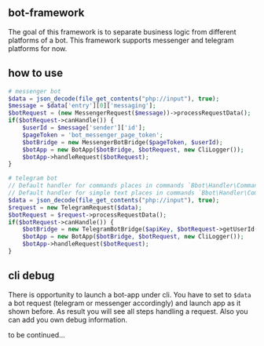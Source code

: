 ## bot-framework
The goal of this framework is to separate business logic from different platforms of a bot. 
This framework supports messenger and telegram platforms for now.
## how to use
```php
# messenger bot
$data = json_decode(file_get_contents("php://input"), true);
$message = $data['entry'][0]['messaging'];
$botRequest = (new MessengerRequest($message))->processRequestData();
if($botRequest->canHandle()) {
	$userId = $message['sender']['id'];
	$pageToken = 'bot_messenger_page_token';
	$botBridge = new MessengerBotBridge($pageToken, $userId);
	$botApp = new BotApp($botBridge, $botRequest, new CliLogger());
	$botApp->handleRequest($botRequest);
}
```

```php
# telegram bot
// Default handler for commands places in commands `Bbot\Handler\CommandsHandler`
// Default handler for simple text places in commands `Bbot\Handler\CommonHandler`
$data = json_decode(file_get_contents("php://input"), true);
$request = new TelegramRequest($data);
$botRequest = $request->processRequestData();
if($botRequest->canHandle()) {
	$botBridge = new TelegramBotBridge($apiKey, $botRequest->getUserId());
	$botApp = new BotApp($botBridge, $botRequest, new CliLogger());
	$botApp->handleRequest($botRequest);
}
```

## cli debug
There is opportunity to launch a bot-app under cli. You have to set to `$data` a bot request (telegram or messenger accordingly) and launch app as it shown before. As result you will see all steps handling a request. Also you can add you own debug information.

to be continued...
